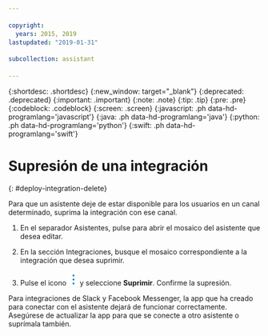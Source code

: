 ```yaml
---

copyright:
  years: 2015, 2019
lastupdated: "2019-01-31"

subcollection: assistant

---
```


{:shortdesc: .shortdesc}
{:new_window: target="_blank"}
{:deprecated: .deprecated}
{:important: .important}
{:note: .note}
{:tip: .tip}
{:pre: .pre}
{:codeblock: .codeblock}
{:screen: .screen}
{:javascript: .ph data-hd-programlang='javascript'}
{:java: .ph data-hd-programlang='java'}
{:python: .ph data-hd-programlang='python'}
{:swift: .ph data-hd-programlang='swift'}

# Supresión de una integración
{: #deploy-integration-delete}

Para que un asistente deje de estar disponible para los usuarios en un canal determinado, suprima la integración con ese canal.

1.  En el separador Asistentes, pulse para abrir el mosaico del asistente que desea editar.

1.  En la sección Integraciones, busque el mosaico correspondiente a la integración que desea suprimir.

1.  Pulse el icono ![abrir y cerrar lista de opciones](images/kabob-beta.png) y seleccione **Suprimir**. Confirme la supresión.

Para integraciones de Slack y Facebook Messenger, la app que ha creado para conectar con el asistente dejará de funcionar correctamente. Asegúrese de actualizar la app para que se conecte a otro asistente o suprímala también.
